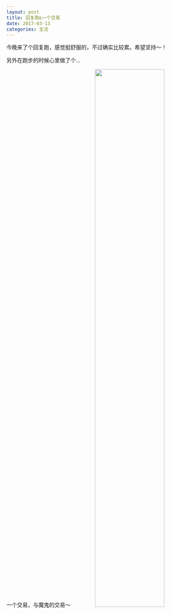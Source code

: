 ```yaml
---
layout: post
title: 回复跑&一个交易
date: 2017-03-13
categories: 生活
---
```


今晚来了个回复跑，感觉挺舒服的，不过确实比较累。希望坚持～！

另外在跑步的时候心里做了个...

一个交易，与魔鬼的交易～
<img src="{{ site.baseurl }}/public/asset/pic/0313run.jpg" style="width:60%;display:inline;text-align: center;" />
